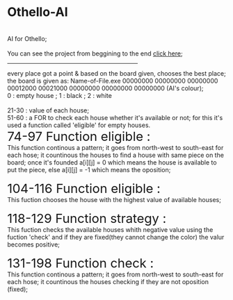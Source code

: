 # Othello-AI
<br/>AI for Othello;
<br/>
<br/> You can see the project from beggining to the end <a href=https://github.com/erfanesfahanian1378/Othello-project >click here</a>;
<hr color=navy width=300 align=“center”>
every place got a point & based on the board given, chooses the best place;
<br/>the board is given as:    Name-of-File.exe 00000000 00000000 00000000 00012000 00021000 00000000 00000000 00000000 (AI's colour);
<br/>0 : empty house   ;   1 : black   ;   2 : white 
<br/>
<br/>21-30 : value of each house;
<br/>51-60 : a FOR to check each house whether it's available or not; for this it's used a function called 'eligible' for empty houses.
<br/><big><big><big><big>74-97 Function eligible :</big></big></big></big>
<br/>This function continous a pattern; it goes from north-west to south-east for each hose; it countinous the houses to find a house with same piece on the board; once it's founded a[i][j] = 0 which means the house is available to put the piece, else a[i][j] = -1 which means the oposition;
<br/>
<br/><big><big><big><big>104-116 Function eligible :</big></big></big></big>
<br/>This fuction chooses the house with the highest value of available houses;
<br/>
<br/><big><big><big><big>118-129 Function strategy :</big></big></big></big>
<br/>This fuction checks the available houses whith negative value using the fuction 'check' and if they are fixed(they cannot change the color) the valur becomes positive;
<br/>
<br/><big><big><big><big>131-198 Function check :</big></big></big></big>
<br/>This function continous a pattern; it goes from north-west to south-east for each hose; it countinous the houses checking if they are not oposition (fixed);
